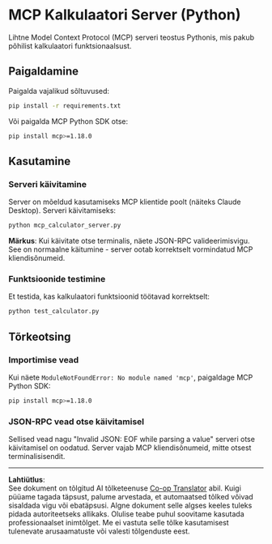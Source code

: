 <!--
CO_OP_TRANSLATOR_METADATA:
{
  "original_hash": "f4733f39c05c58e0cf0eee0a8ae7e9a2",
  "translation_date": "2025-10-17T20:08:25+00:00",
  "source_file": "03-GettingStarted/samples/python/README.md",
  "language_code": "et"
}
-->
# MCP Kalkulaatori Server (Python)

Lihtne Model Context Protocol (MCP) serveri teostus Pythonis, mis pakub põhilist kalkulaatori funktsionaalsust.

## Paigaldamine

Paigalda vajalikud sõltuvused:

```bash
pip install -r requirements.txt
```

Või paigalda MCP Python SDK otse:

```bash
pip install mcp>=1.18.0
```

## Kasutamine

### Serveri käivitamine

Server on mõeldud kasutamiseks MCP klientide poolt (näiteks Claude Desktop). Serveri käivitamiseks:

```bash
python mcp_calculator_server.py
```

**Märkus**: Kui käivitate otse terminalis, näete JSON-RPC valideerimisvigu. See on normaalne käitumine - server ootab korrektselt vormindatud MCP kliendisõnumeid.

### Funktsioonide testimine

Et testida, kas kalkulaatori funktsioonid töötavad korrektselt:

```bash
python test_calculator.py
```

## Tõrkeotsing

### Importimise vead

Kui näete `ModuleNotFoundError: No module named 'mcp'`, paigaldage MCP Python SDK:

```bash
pip install mcp>=1.18.0
```

### JSON-RPC vead otse käivitamisel

Sellised vead nagu "Invalid JSON: EOF while parsing a value" serveri otse käivitamisel on oodatud. Server vajab MCP kliendisõnumeid, mitte otsest terminalisisendit.

---

**Lahtiütlus**:  
See dokument on tõlgitud AI tõlketeenuse [Co-op Translator](https://github.com/Azure/co-op-translator) abil. Kuigi püüame tagada täpsust, palume arvestada, et automaatsed tõlked võivad sisaldada vigu või ebatäpsusi. Algne dokument selle algses keeles tuleks pidada autoriteetseks allikaks. Olulise teabe puhul soovitame kasutada professionaalset inimtõlget. Me ei vastuta selle tõlke kasutamisest tulenevate arusaamatuste või valesti tõlgenduste eest.